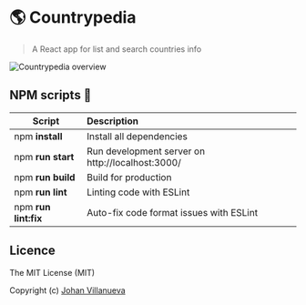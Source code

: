 # 🌎  Countrypedia

> A React app for list and search countries info

![Countrypedia overview](https://repository-images.githubusercontent.com/321524490/22ac7c80-3e4f-11eb-95f1-21d8b70c53fd)

## NPM scripts 🔧

| Script             | Description                                      |
| ------------------ | :----------------------------------------------- |
| npm **install**    | Install all dependencies                         |
| npm **run start**  | Run development server on http://localhost:3000/ |
| npm **run build**  | Build for production                             |
| npm **run lint**   | Linting code with ESLint                       |
| npm **run lint:fix** | Auto-fix code format issues with ESLint        |

## Licence

The MIT License (MIT)

Copyright (c) [Johan Villanueva](https://www.linkedin.com/in/johanfvn/)
